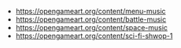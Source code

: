 * https://opengameart.org/content/menu-music
* https://opengameart.org/content/battle-music
* https://opengameart.org/content/space-music
* https://opengameart.org/content/sci-fi-shwop-1